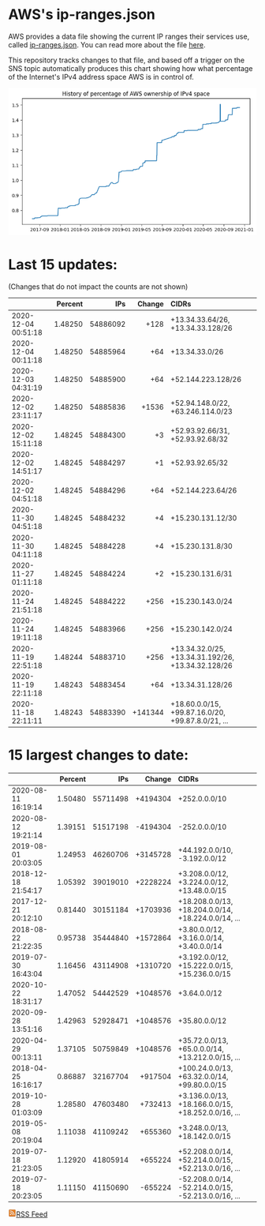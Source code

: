 # AWS's ip-ranges.json

AWS provides a data file showing the current IP ranges their
services use, called [ip-ranges.json](https://ip-ranges.amazonaws.com/ip-ranges.json).  You 
can read more about the file [here](https://docs.aws.amazon.com/general/latest/gr/aws-ip-ranges.html).

This repository tracks changes to that file, and based off a trigger on the SNS topic 
automatically produces this chart showing how what percentage of the Internet's IPv4 
address space AWS is in control of.

![History of AWS](history_count.png)

# Last 15 updates:

(Changes that do not impact the counts are not shown)

| | Percent | IPs | Change | CIDRs |
| :--- | ---: | ---: | ---: | :--- |
| 2020-12-04 00:51:18 | 1.48250 | 54886092 | +128 | +13.34.33.64/26, +13.34.33.128/26 |
| 2020-12-04 00:11:18 | 1.48250 | 54885964 | +64 | +13.34.33.0/26 |
| 2020-12-03 04:31:19 | 1.48250 | 54885900 | +64 | +52.144.223.128/26 |
| 2020-12-02 23:11:17 | 1.48250 | 54885836 | +1536 | +52.94.148.0/22, +63.246.114.0/23 |
| 2020-12-02 15:11:18 | 1.48245 | 54884300 | +3 | +52.93.92.66/31, +52.93.92.68/32 |
| 2020-12-02 14:51:17 | 1.48245 | 54884297 | +1 | +52.93.92.65/32 |
| 2020-12-02 04:51:18 | 1.48245 | 54884296 | +64 | +52.144.223.64/26 |
| 2020-11-30 04:51:18 | 1.48245 | 54884232 | +4 | +15.230.131.12/30 |
| 2020-11-30 04:11:18 | 1.48245 | 54884228 | +4 | +15.230.131.8/30 |
| 2020-11-27 01:11:18 | 1.48245 | 54884224 | +2 | +15.230.131.6/31 |
| 2020-11-24 21:51:18 | 1.48245 | 54884222 | +256 | +15.230.143.0/24 |
| 2020-11-24 19:11:18 | 1.48245 | 54883966 | +256 | +15.230.142.0/24 |
| 2020-11-19 22:51:18 | 1.48244 | 54883710 | +256 | +13.34.32.0/25, +13.34.31.192/26, +13.34.32.128/26 |
| 2020-11-19 22:11:18 | 1.48243 | 54883454 | +64 | +13.34.31.128/26 |
| 2020-11-18 22:11:11 | 1.48243 | 54883390 | +141344 | +18.60.0.0/15, +99.87.16.0/20, +99.87.8.0/21, ... |


# 15 largest changes to date:

| | Percent | IPs | Change | CIDRs |
| :--- | ---: | ---: | ---: | :--- |
| 2020-08-11 16:19:14 | 1.50480 | 55711498 | +4194304 | +252.0.0.0/10 |
| 2020-08-12 19:21:14 | 1.39151 | 51517198 | -4194304 | -252.0.0.0/10 |
| 2019-08-01 20:03:05 | 1.24953 | 46260706 | +3145728 | +44.192.0.0/10, -3.192.0.0/12 |
| 2018-12-18 21:54:17 | 1.05392 | 39019010 | +2228224 | +3.208.0.0/12, +3.224.0.0/12, +13.48.0.0/15 |
| 2017-12-21 20:12:10 | 0.81440 | 30151184 | +1703936 | +18.208.0.0/13, +18.204.0.0/14, +18.224.0.0/14, ... |
| 2018-08-22 21:22:35 | 0.95738 | 35444840 | +1572864 | +3.80.0.0/12, +3.16.0.0/14, +3.40.0.0/14 |
| 2019-07-30 16:43:04 | 1.16456 | 43114908 | +1310720 | +3.192.0.0/12, +15.222.0.0/15, +15.236.0.0/15 |
| 2020-10-22 18:31:17 | 1.47052 | 54442529 | +1048576 | +3.64.0.0/12 |
| 2020-09-28 13:51:16 | 1.42963 | 52928471 | +1048576 | +35.80.0.0/12 |
| 2020-04-29 00:13:11 | 1.37105 | 50759849 | +1048576 | +35.72.0.0/13, +65.0.0.0/14, +13.212.0.0/15, ... |
| 2018-04-25 16:16:17 | 0.86887 | 32167704 | +917504 | +100.24.0.0/13, +63.32.0.0/14, +99.80.0.0/15 |
| 2019-10-28 01:03:09 | 1.28580 | 47603480 | +732413 | +3.136.0.0/13, +18.166.0.0/15, +18.252.0.0/16, ... |
| 2019-05-08 20:19:04 | 1.11038 | 41109242 | +655360 | +3.248.0.0/13, +18.142.0.0/15 |
| 2019-07-18 21:23:05 | 1.12920 | 41805914 | +655224 | +52.208.0.0/14, +52.214.0.0/15, +52.213.0.0/16, ... |
| 2019-07-18 20:23:05 | 1.11150 | 41150690 | -655224 | -52.208.0.0/14, -52.214.0.0/15, -52.213.0.0/16, ... |


[![RSS Icon](rss-icon.png)RSS Feed](https://raw.githubusercontent.com/seligman/aws-ip-ranges/master/rss.xml)
